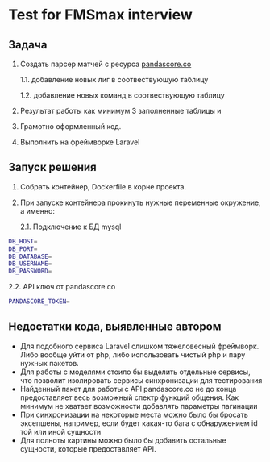 # Test for FMSmax interview

## Задача
1. Создать парсер матчей с ресурса  [pandascore.co](https://developers.pandascore.co/doc/index_csgo.htm#operation/get_csgo_matches_running)

    1.1. добавление новых лиг в соотвествующую таблицу

    1.2. добавление новых команд в соотвествующую таблицу
2. Результат работы как минимум 3 заполненные таблицы и
3. Грамотно оформленный код.
4. Выполнить на фреймворке Laravel

## Запуск решения
1. Собрать контейнер, Dockerfile в корне проекта.
2. При запуске контейнера прокинуть нужные переменные окружение, а именно:

    2.1. Подключение к БД mysql
```bash
DB_HOST=
DB_PORT=
DB_DATABASE=
DB_USERNAME=
DB_PASSWORD=
```

2.2. API ключ от pandascore.co
```bash
PANDASCORE_TOKEN=
```

## Недостатки кода, выявленные автором
- Для подобного сервиса Laravel слишком тяжеловесный фреймворк. Либо вообще уйти от php, либо использовать чистый php и пару нужных пакетов.
- Для работы с моделями стоило бы выделить отдельные сервисы, что позволит изолировать сервисы синхронизации для тестирования
- Найденный пакет для работы с API pandascore.co не до конца предоставляет весь возможный спектр функций общения. Как минимум не хватает возможности добавлять параметры пагинации
- При синхронизации на некоторые места можно было бы бросать эксепшены, например, если будет какая-то бага с обнаружением id той или иной сущности
- Для полноты картины можно было бы добавить остальные сущности, которые предоставляет API.